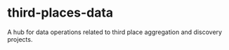 # third-places-data
A hub for data operations related to third place aggregation and discovery projects.
